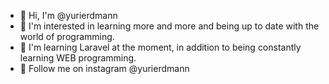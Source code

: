 
- 👋 Hi, I'm @yurierdmann
- 👀 I'm interested in learning more and more and being up to date with the world of programming.
- 🌱 I'm learning Laravel at the moment, in addition to being constantly learning WEB programming.
- 📱 Follow me on instagram @yurierdmann

<!---
yurierdmann/yurierdmann is a ✨ special ✨ repository because its `README.md` (this file) appears on your GitHub profile.
You can click the Preview link to take a look at your changes.
--->
